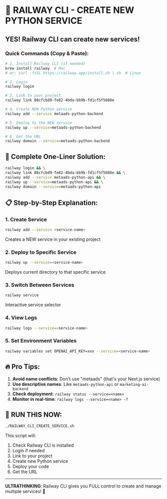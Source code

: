 # 🚂 RAILWAY CLI - CREATE NEW PYTHON SERVICE

## YES! Railway CLI can create new services!

### Quick Commands (Copy & Paste):

```bash
# 1. Install Railway CLI (if needed)
brew install railway  # Mac
# or: curl -fsSL https://railway.app/install.sh | sh  # Linux

# 2. Login
railway login

# 3. Link to your project
railway link 88cfcbd9-fe82-4bda-bb9b-fd1cf5f5688e

# 4. Create NEW Python service
railway add --service metaads-python-backend

# 5. Deploy to the NEW service
railway up --service=metaads-python-backend

# 6. Get the URL
railway domain --service=metaads-python-backend
```

## 🎯 Complete One-Liner Solution:

```bash
railway login && \
railway link 88cfcbd9-fe82-4bda-bb9b-fd1cf5f5688e && \
railway add --service metaads-python-api && \
railway up --service=metaads-python-api && \
railway domain --service=metaads-python-api
```

## 📋 Step-by-Step Explanation:

### 1. **Create Service**
```bash
railway add --service <service-name>
```
Creates a NEW service in your existing project

### 2. **Deploy to Specific Service**
```bash
railway up --service=<service-name>
```
Deploys current directory to that specific service

### 3. **Switch Between Services**
```bash
railway service
```
Interactive service selector

### 4. **View Logs**
```bash
railway logs --service=<service-name>
```

### 5. **Set Environment Variables**
```bash
railway variables set OPENAI_API_KEY=xxx --service=<service-name>
```

## 🔥 Pro Tips:

1. **Avoid name conflicts**: Don't use "metaads" (that's your Next.js service)
2. **Use descriptive names**: Like `metaads-python-api` or `marketing-ai-backend`
3. **Check deployment**: `railway status --service=<name>`
4. **Monitor in real-time**: `railway logs --service=<name> -f`

## 🚀 RUN THIS NOW:

```bash
./RAILWAY_CLI_CREATE_SERVICE.sh
```

This script will:
1. Check Railway CLI is installed
2. Login if needed
3. Link to your project
4. Create new Python service
5. Deploy your code
6. Get the URL

---
**ULTRATHINKING**: Railway CLI gives you FULL control to create and manage multiple services! 🧠